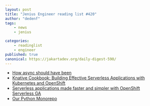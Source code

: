 ```yaml
---
layout: post
title: "Jenius Engineer reading list #420"
author: "dedenf"
tags:
    - news
    - jenius

categories:
    - readinglist
    - engineer
published: true
canonical: https://jakartadev.org/daily-digest-590/
---
```


- [How async should have been](https://sobolevn.me/2020/06/how-async-should-have-been)
- [Knative Cookbook: Building Effective Serverless Applications with Kubernetes and OpenShift](https://developers.redhat.com/blog/2020/04/23/knative-cookbook-building-effective-serverless-applications-with-kubernetes-and-openshift/?utm_source=jakartadev.org)
- [Serverless applications made faster and simpler with OpenShift Serverless GA](https://developers.redhat.com/blog/2020/04/30/serverless-applications-made-faster-and-simpler-with-openshift-serverless-ga/)
- [Our Python Monorepo](https://medium.com/opendoor-labs/our-python-monorepo-d34028f2b6fa)
